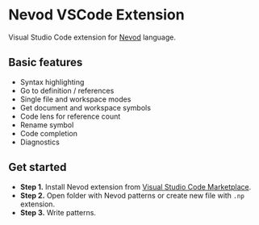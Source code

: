 # Nevod VSCode Extension

Visual Studio Code extension for [Nevod](https://github.com/nezaboodka/nevod) language. 

## Basic features

- Syntax highlighting
- Go to definition / references
- Single file and workspace modes
- Get document and workspace symbols
- Code lens for reference count
- Rename symbol
- Code completion
- Diagnostics

## Get started

- **Step 1.** Install Nevod extension from [Visual Studio Code Marketplace](https://marketplace.visualstudio.com/VSCode).
- **Step 2.** Open folder with Nevod patterns or create new file with `.np` extension.
- **Step 3.** Write patterns.

